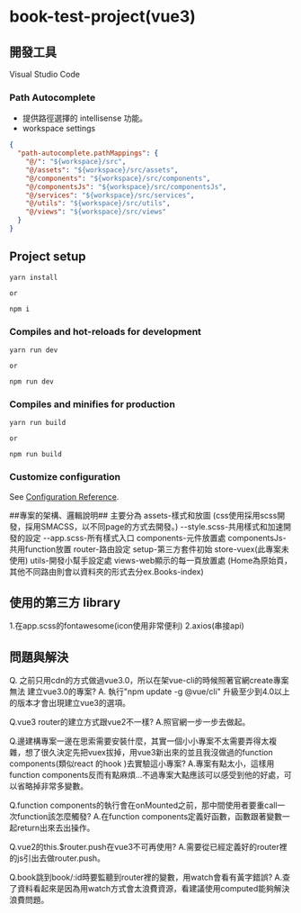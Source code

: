 # book-test-project(vue3)

## 開發工具 ##
Visual Studio Code

### Path Autocomplete ###
+ 提供路徑選擇的 intellisense 功能。
+ workspace settings
``` json
{
  "path-autocomplete.pathMappings": {
    "@/": "${workspace}/src",
    "@/assets": "${workspace}/src/assets",
    "@/components": "${workspace}/src/components",
    "@/componentsJs": "${workspace}/src/componentsJs",
    "@/services": "${workspace}/src/services",
    "@/utils": "${workspace}/src/utils",
    "@/views": "${workspace}/src/views"
  }
}
```

## Project setup
```
yarn install

or

npm i
```

### Compiles and hot-reloads for development
```
yarn run dev

or

npm run dev
```

### Compiles and minifies for production
```
yarn run build

or

npm run build
```

### Customize configuration
See [Configuration Reference](https://cli.vuejs.org/config/).

##專案的架構、邏輯說明##
主要分為
assets-樣式和放圖
  (css使用採用scss開發，採用SMACSS，以不同page的方式去開發。)
  --style.scss-共用樣式和加速開發的設定
  --app.scss-所有樣式入口
components-元件放置處
componentsJs-共用function放置
router-路由設定
setup-第三方套件初始
store-vuex(此專案未使用)
utils-開發小幫手設定處
views-web顯示的每一頁放置處
  (Home為原始頁，其他不同路由則會以資料夾的形式去分ex.Books-index)


## 使用的第三方 library ##
1.在app.scss的fontawesome(icon使用非常便利)
2.axios(串接api)

## 問題與解決 ##
Q. 之前只用cdn的方式做過vue3.0，所以在架vue-cli的時候照著官網create專案無法
建立vue3.0的專案?
A. 執行"npm update -g @vue/cli" 升級至少到4.0以上的版本才會出現建立vue3的選項。


Q.vue3 router的建立方式跟vue2不一樣?
A.照官網一步一步去做起。


Q.邊建構專案一邊在思索需要安裝什麼，其實一個小小專案不太需要弄得太複雜，想了很久決定先把vuex拔掉，用vue3新出來的並且我沒做過的function components(類似react 的hook )去實驗這小專案?
A.專案有點太小，這樣用function components反而有點麻煩...不過專案大點應該可以感受到他的好處，可以省略掉非常多變數。

Q.function components的執行會在onMounted之前，那中間使用者要重call一次function該怎麼觸發?
A.在function components定義好函數，函數跟著變數一起return出來去出操作。

Q.vue2的this.$router.push在vue3不可再使用?
A.需要從已經定義好的router裡的js引出去做router.push。

Q.book跳到book/:id時要監聽到router裡的變數，用watch會看有黃字錯誤?
A.查了資料看起來是因為用watch方式會太浪費資源，看建議使用computed能夠解決浪費問題。
